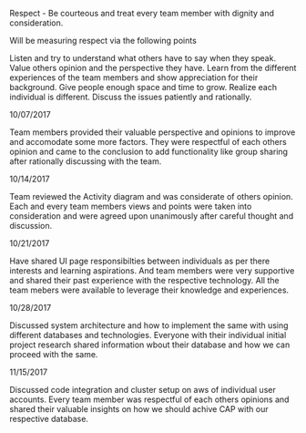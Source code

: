 Respect - Be courteous and treat every team member with dignity and consideration.

Will be measuring respect via the following points

Listen and try to understand what others have to say when they speak.
Value others opinion and the perspective they have.
Learn from the different experiences of the team members and show appreciation for their background.
Give people enough space and time to grow. Realize each individual is different.
Discuss the issues patiently and rationally.

10/07/2017

Team members provided their valuable perspective and opinions to improve and accomodate some more factors. They were respectful of each others opinion and came to the conclusion to add functionality like group sharing after rationally discussing with the team.

10/14/2017

Team reviewed the Activity diagram and was considerate of others opinion. Each and every team members views and points were taken into consideration and were agreed upon unanimously after careful thought and discussion.

10/21/2017

Have shared UI page responsibilties between individuals as per there interests and learning aspirations. And team members were very supportive and shared their past experience with the respective technology. All the team mebers were available to leverage their knowledge and experiences.

10/28/2017

Discussed system architecture and how to implement the same with using different databases and technologies. Everyone with their individual initial project research shared information wbout their database and how we can proceed with the same.


11/15/2017

Discussed code integration and cluster setup on aws of individual user accounts. Every team member was respectful of each others opinions and shared their valuable insights on how we should achive CAP with  our respective database.
